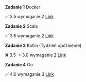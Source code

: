 **Zadanie 1** Docker

:white_check_mark: 3.5 wymaganie 2 [Link](https://github.com/damianbarszcz/ebiznes/tree/main/zadanie-1)


**Zadanie 2** Scala

:white_check_mark: 3.5 wymaganie 2 [Link](https://github.com/damianbarszcz/ebiznes/tree/main/zadanie-2)

**Zadanie 3** Kotlin (Tydzień opóźnienie)

:x: 3.5 -> 3.0 wymaganie 2 [Link](https://github.com/damianbarszcz/ebiznes/tree/main/zadanie-3) 

**Zadanie 4** Go

:white_check_mark: 4.0 wymaganie 3 [Link](https://github.com/damianbarszcz/ebiznes/tree/main/zadanie-4)


